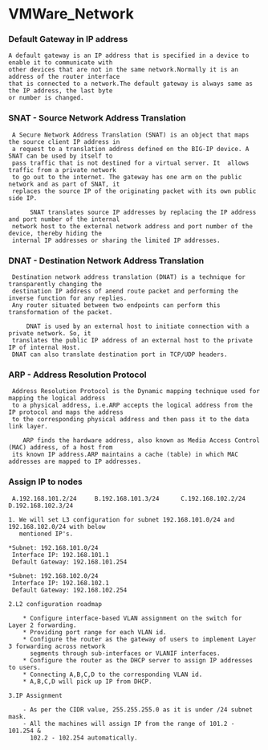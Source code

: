 # VMWare_Network


### Default Gateway in IP address

    A default gateway is an IP address that is specified in a device to enable it to communicate with
    other devices that are not in the same network.Normally it is an address of the router interface 
    that is connected to a network.The default gateway is always same as the IP address, the last byte
    or number is changed.

### SNAT - Source Network Address Translation

     A Secure Network Address Translation (SNAT) is an object that maps the source client IP address in
     a request to a translation address defined on the BIG-IP device. A SNAT can be used by itself to 
     pass traffic that is not destined for a virtual server. It  allows traffic from a private network
     to go out to the internet. The gateway has one arm on the public network and as part of SNAT, it 
     replaces the source IP of the originating packet with its own public side IP.

          SNAT translates source IP addresses by replacing the IP address and port number of the internal
     network host to the external network address and port number of the device, thereby hiding the 
     internal IP addresses or sharing the limited IP addresses.

### DNAT - Destination Network Address Translation

     Destination network address translation (DNAT) is a technique for transparently changing the
     destination IP address of anend route packet and performing the inverse function for any replies.
     Any router situated between two endpoints can perform this transformation of the packet.
     
         DNAT is used by an external host to initiate connection with a private network. So, it 
     translates the public IP address of an external host to the private IP of internal Host.
     DNAT can also translate destination port in TCP/UDP headers.

### ARP - Address Resolution Protocol

     Address Resolution Protocol is the Dynamic mapping technique used for mapping the logical address
     to a physical address, i.e.ARP accepts the logical address from the IP protocol and maps the address
     to the corresponding physical address and then pass it to the data link layer.
     
        ARP finds the hardware address, also known as Media Access Control (MAC) address, of a host from
     its known IP address.ARP maintains a cache (table) in which MAC addresses are mapped to IP addresses.

### Assign IP to nodes

     A.192.168.101.2/24     B.192.168.101.3/24      C.192.168.102.2/24     D.192.168.102.3/24
    
    1. We will set L3 configuration for subnet 192.168.101.0/24 and 192.168.102.0/24 with below
       mentioned IP's.
        
    *Subnet: 192.168.101.0/24
     Interface IP: 192.168.101.1
     Default Gateway: 192.168.101.254
    
    *Subnet: 192.168.102.0/24
     Interface IP: 192.168.102.1
     Default Gateway: 192.168.102.254
    
    2.L2 configuration roadmap
    
        * Configure interface-based VLAN assignment on the switch for Layer 2 forwarding.
        * Providing port range for each VLAN id.
        * Configure the router as the gateway of users to implement Layer 3 forwarding across network
          segments through sub-interfaces or VLANIF interfaces.
        * Configure the router as the DHCP server to assign IP addresses to users.
        * Connecting A,B,C,D to the corresponding VLAN id.
        * A,B,C,D will pick up IP from DHCP.

    3.IP Assignment
        
        - As per the CIDR value, 255.255.255.0 as it is under /24 subnet mask.
        - All the machines will assign IP from the range of 101.2 - 101.254 & 
          102.2 - 102.254 automatically.
    
    
